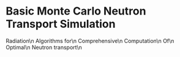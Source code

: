 ﻿# Basic Monte Carlo Neutron Transport Simulation

Radiation\n
Algorithms for\n
Comprehensive\n
Computation\n 
Of\n
Optimal\n
Neutron transport\n
